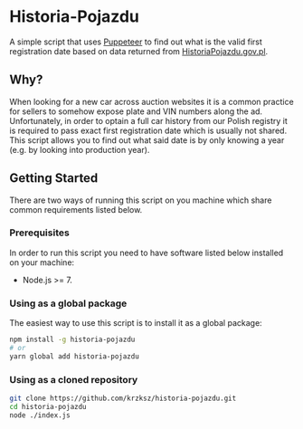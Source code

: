 # Historia-Pojazdu

A simple script that uses [Puppeteer](https://pptr.dev/) to find out what is the valid first registration date based on data returned from [HistoriaPojazdu.gov.pl](https://historiapojazdu.gov.pl/strona-glowna).

## Why?

When looking for a new car across auction websites it is a common practice for sellers to somehow expose plate and VIN numbers along the ad. Unfortunately, in order to optain a full car history from our Polish registry it is required to pass exact first registration date which is usually not shared. This script allows you to find out what said date is by only knowing a year (e.g. by looking into production year).

## Getting Started

There are two ways of running this script on you machine which share common requirements listed below.

### Prerequisites

In order to run this script you need to have software listed below installed on your machine:

- Node.js >= 7.

### Using as a global package

The easiest way to use this script is to install it as a global package:

```bash
npm install -g historia-pojazdu
# or
yarn global add historia-pojazdu
```

### Using as a cloned repository

```bash
git clone https://github.com/krzksz/historia-pojazdu.git
cd historia-pojazdu
node ./index.js
```

